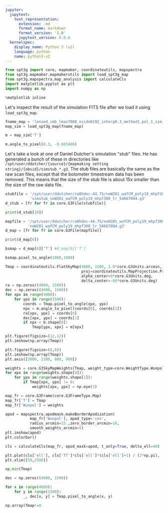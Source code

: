 ```yaml
---
jupyter:
  jupytext:
    text_representation:
      extension: .md
      format_name: markdown
      format_version: '1.0'
      jupytext_version: 0.8.6
  kernelspec:
    display_name: Python 3 (v2)
    language: python
    name: python3-v2
---
```


```python
from spt3g import core, mapmaker, coordinateutils, mapspectra
from spt3g.mapmaker.mapmakerutils import load_spt3g_map
from spt3g.mapspectra.map_analysis import calculateCls
import matplotlib.pyplot as plt
import numpy as np

%matplotlib inline
```

Let's inspect the result of the simulation FITS file after we load it using `load_spt3g_map`.

```python
fname_map = 'lensed_cmb_lmax7000_nside8192_interp0.3_method1_pol_1_sim_65_lensed_map.fits'
map_sim = load_spt3g_map(fname_map)
```

```python
m = map_sim['T']
```

```python
m.angle_to_pixel(0.3, -0.663406)
```

Let's take a look at one of Daniel Dutcher's simulation "stub" files. He has generated a bunch of these in directories like `/spt/user/ddutcher/{source}/{mapmaking setting string}/{obsid}/simstub_*.g3`. The stub files are basically the same as the raw scan files, except that the bolometer timestream data has been removed. This means that the size of the stub file is about 15x smaller than the size of the raw data file.

```python
stubfile = '/spt/user/ddutcher/ra0hdec-44.75/noW201_wafCM_poly19_mhpf300_lr/54667094/' + \
           'simstub_noW201_wafCM_poly19_mhpf300_lr_54667094.g3'
d_stub = [fr for fr in core.G3File(stubfile)]
```

```python
print(d_stub[10])
```

```python
mapfile = '/spt/user/ddutcher/ra0hdec-44.75/noW201_wafCM_poly19_mhpf300_lr/54667094/' + \
          'noW201_wafCM_poly19_mhpf300_lr_54667094.g3'
d_map = [fr for fr in core.G3File(mapfile)]
```

```python
print(d_map[6])
```

```python
bsmap = d_map[6]['T'] #d_map[0]['T']
```

```python
bsmap.pixel_to_angle(1000,1000)
```

```python
Tmap = coordinateutils.FlatSkyMap(4000, 1500, 2.0*core.G3Units.arcmin,
                                  proj=coordinateutils.MapProjection.ProjLambertAzimuthalEqualArea,
                                  alpha_center=0*core.G3Units.deg,
                                  delta_center=-60*core.G3Units.deg)
ra = np.zeros((4000, 1500))
dec = np.zeros((4000, 1500))
for xpx in range(4000):
    for ypx in range(1500):
        coords = Tmap.pixel_to_angle(xpx, ypx)
        npx = m.angle_to_pixel(coords[0], coords[1])
        ra[xpx, ypx] = coords[0]
        dec[xpx, ypx] = coords[1]
        if npx < m.shape[0]:
            Tmap[ypx, xpx] = m[npx]
```

```python
plt.figure(figsize=(12,12))
plt.imshow(np.array(Tmap))
```

```python
plt.figure(figsize=(8,8))
plt.imshow(np.array(Tmap))
plt.axis([2000, 2100, 800, 900])
```

```python
weights = core.G3SkyMapWeights(Tmap, weight_type=core.WeightType.Wunpol)
for xpx in range(weights.shape[0]):
    for ypx in range(weights.shape[1]):
        if Tmap[xpx, ypx] != 0:
            weights[xpx, ypx] = np.eye(3)
```

```python
map_fr = core.G3Frame(core.G3FrameType.Map)
map_fr['T'] = Tmap
map_fr['Wunpol'] = weights
```

```python
apod = mapspectra.apodmask.makeBorderApodization(
           map_fr['Wunpol'], apod_type='cos',
           radius_arcmin=15.,zero_border_arcmin=10,
           smooth_weights_arcmin=5)
plt.imshow(apod)
plt.colorbar()
```

```python
cls = calculateCls(map_fr, apod_mask=apod, t_only=True, delta_ell=40)
```

```python
plt.plot(cls['ell'], cls['TT']*cls['ell']*(cls['ell']+1) / (2*np.pi), '.')
plt.xlim([50,2500])
```

```python
np.min(Tmap)
```

```python
dec = np.zeros((4000, 1500))

for x in range(4000):
    for y in range(1500):
        _, dec[x, y] = Tmap.pixel_to_angle(x, y)
```

```python
np.array(Tmap!=0

```

```python

```
